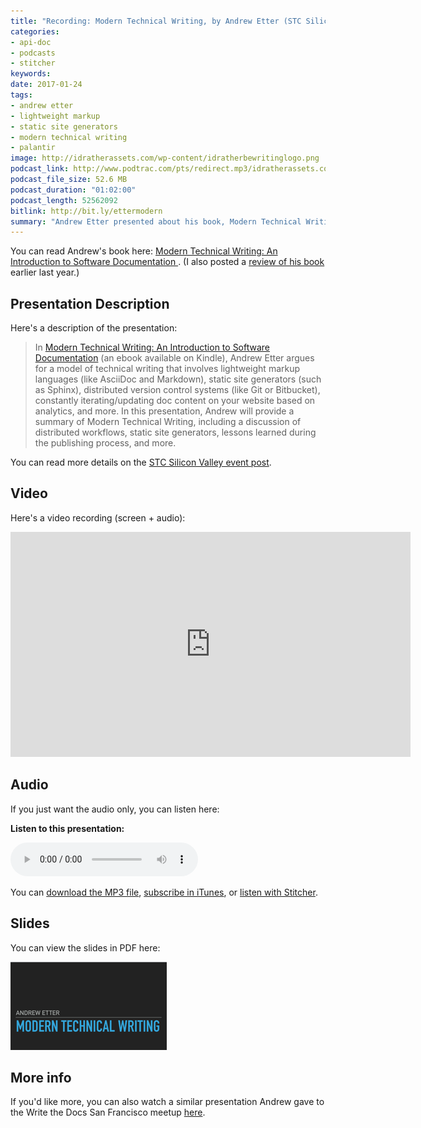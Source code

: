 ```yaml
---
title: "Recording: Modern Technical Writing, by Andrew Etter (STC Silicon Valley chapter)"
categories:
- api-doc
- podcasts
- stitcher
keywords:
date: 2017-01-24
tags:
- andrew etter
- lightweight markup
- static site generators
- modern technical writing
- palantir
image: http://idratherassets.com/wp-content/idratherbewritinglogo.png
podcast_link: http://www.podtrac.com/pts/redirect.mp3/idratherassets.com/podcasts/ettermodern.mp3
podcast_file_size: 52.6 MB
podcast_duration: "01:02:00"
podcast_length: 52562092
bitlink: http://bit.ly/ettermodern
summary: "Andrew Etter presented about his book, Modern Technical Writing, to the STC Silicon Valley chapter on January 24, 2017 in Santa Clara, California. In the presentation, Andrew talks about the strategies he implemented at Palantir to change to a new way of doing docs. This new way includes having a smaller team, using text editors, writing in plain text, processing pull requests instead of bugs, and more. He dives into lightweight markup syntax, static site generators, version control tools, and more, as well as challenges he has faced."
---
```


You can read Andrew's book here: [Modern Technical Writing: An Introduction to Software Documentation ](https://www.amazon.com/Modern-Technical-Writing-Introduction-Documentation-ebook/dp/B01A2QL9SS). (I also posted a [review of his book](http://idratherbewriting.com/2016/07/26/modern-technical-writing-review/) earlier last year.)

## Presentation Description

Here's a description of the presentation:

> In [Modern Technical Writing: An Introduction to Software Documentation](https://www.amazon.com/Modern-Technical-Writing-Introduction-Documentation-ebook/dp/B01A2QL9SS) (an ebook available on Kindle), Andrew Etter argues for a model of technical writing that involves lightweight markup languages (like AsciiDoc and Markdown), static site generators (such as Sphinx), distributed version control systems (like Git or Bitbucket), constantly iterating/updating doc content on your website based on analytics, and more. In this presentation, Andrew will provide a summary of Modern Technical Writing, including a discussion of distributed workflows, static site generators, lessons learned during the publishing process, and more.

You can read more details on the [STC Silicon Valley event post](http://www.stc-siliconvalley.org/2017/01/03/january-23-2017-modern-technical-writing/).

## Video

Here's a video recording (screen + audio):

<iframe width="640" height="360" src="https://www.youtube.com/embed/NmyvIB7zL8o" frameborder="0" allowfullscreen></iframe>

## Audio

If you just want the audio only, you can listen here:

<div class="audioControls">
<p><b>Listen to this presentation:</b></p>
<p><audio controls="controls"><source src="http://www.podtrac.com/pts/redirect.mp3/idratherassets.com/podcasts/ettermodern.mp3" type="audio/mpeg" /></audio></p>

<p>You can <a href="http://www.podtrac.com/pts/redirect.mp3/idratherassets.com/podcasts/ettermodern.mp3" alt="Modern Technical Writing, by Andrew Etter">download the MP3 file</a>, <a href="https://itunes.apple.com/us/podcast/id-rather-be-writing-podcast/id277365275">subscribe in iTunes</a>, or <a href="http://www.stitcher.com/podcast/id-rather-be-writing-technical-writing-podcast"> listen with Stitcher</a>.</p>
</div>

## Slides

You can view the slides in PDF here:

<a href="http://idratherassets.com/podcasts/ettermodern.pdf"><img src="/images/ettermodernslides.png"/></a>

## More info

If you'd like more, you can also watch a similar presentation Andrew gave to the Write the Docs San Francisco meetup [here](https://www.meetup.com/Write-the-Docs-SF/pages/21757354/Modern_Technical_Writing/).